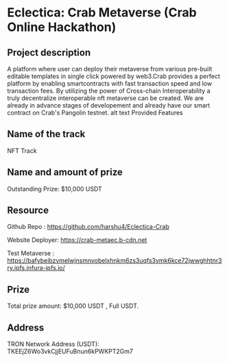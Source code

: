 # Eclectica: Crab Metaverse (Crab Online Hackathon)

## **Project description**

A platform where user can deploy their metaverse from various pre-built editable templates in single click powered by web3.Crab provides a perfect platform by enabling smartcontracts with fast transaction speed and low transaction fees. By utilizing the power of Cross-chain Interoperability a truly decentralize interoperable nft metaverse can be created. We are already in advance stages of developement and already have our smart contract on Crab's Pangolin testnet. alt text Provided Features

## **Name of the track**

NFT Track

## **Name and amount of prize**
Outstanding Prize: $10,000 USDT

## **Resource**

Github Repo : https://github.com/harshu4/Eclectica-Crab

Website Deployer:  https://crab-metaec.b-cdn.net

Test Metaverse : https://bafybeibzvmelwjnsmnvobelxhnkm6zs3uqfs3vmk6kce72jwwghhtnr3ry.ipfs.infura-ipfs.io/

## **Prize**

Total prize amount: $10,000 USDT , Full USDT.

## **Address**
TRON Network Address (USDT): TKEEjZ6Wo3vkCjjEUFuBnun6kPWKPT2Gm7


